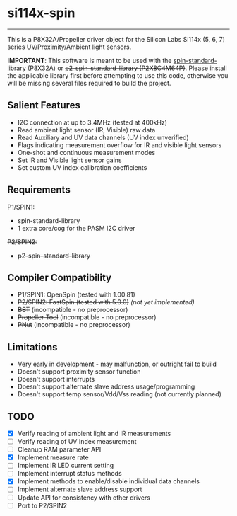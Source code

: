 # si114x-spin 
-------------

This is a P8X32A/Propeller driver object for the Silicon Labs Si114x (5, 6, 7) series UV/Proximity/Ambient light sensors.

**IMPORTANT**: This software is meant to be used with the [spin-standard-library](https://github.com/avsa242/spin-standard-library) (P8X32A) or ~~[p2-spin-standard-library](https://github.com/avsa242/p2-spin-standard-library) (P2X8C4M64P)~~. Please install the applicable library first before attempting to use this code, otherwise you will be missing several files required to build the project.

## Salient Features

* I2C connection at up to 3.4MHz (tested at 400kHz)
* Read ambient light sensor (IR, Visible) raw data
* Read Auxiliary and UV data channels (UV index unverified)
* Flags indicating measurement overflow for IR and visible light sensors
* One-shot and continuous measurement modes
* Set IR and Visible light sensor gains
* Set custom UV index calibration coefficients

## Requirements

P1/SPIN1:
* spin-standard-library
* 1 extra core/cog for the PASM I2C driver

~~P2/SPIN2:~~
* ~~p2-spin-standard-library~~

## Compiler Compatibility

* P1/SPIN1: OpenSpin (tested with 1.00.81)
* ~~P2/SPIN2: FastSpin (tested with 5.0.0)~~ _(not yet implemented)_
* ~~BST~~ (incompatible - no preprocessor)
* ~~Propeller Tool~~ (incompatible - no preprocessor)
* ~~PNut~~ (incompatible - no preprocessor)

## Limitations

* Very early in development - may malfunction, or outright fail to build
* Doesn't support proximity sensor function
* Doesn't support interrupts
* Doesn't support alternate slave address usage/programming
* Doesn't support temp sensor/Vdd/Vss reading (not currently planned)

## TODO

- [x] Verify reading of ambient light and IR measurements
- [ ] Verify reading of UV Index measurement
- [ ] Cleanup RAM parameter API
- [x] Implement measure rate
- [ ] Implement IR LED current setting
- [ ] Implement interrupt status methods
- [x] Implement methods to enable/disable individual data channels
- [ ] Implement alternate slave address support
- [ ] Update API for consistency with other drivers
- [ ] Port to P2/SPIN2
